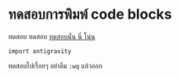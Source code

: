 # ทดสอบการพิมพ์ code blocks

ทดสอบ ทดสอบ [ทดสอบนั่น นี่ โน่น](https://www.bnk48.com/#/home)

```
import antigravity
```

ทดสอบไปเรื่อยๆ อย่าลืม `:wq` แล้วออก
